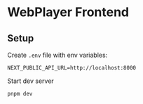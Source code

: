 # WebPlayer Frontend

## Setup

Create `.env` file with env variables:

```dotenv
NEXT_PUBLIC_API_URL=http://localhost:8000
```

Start dev server

```bash
pnpm dev
```
